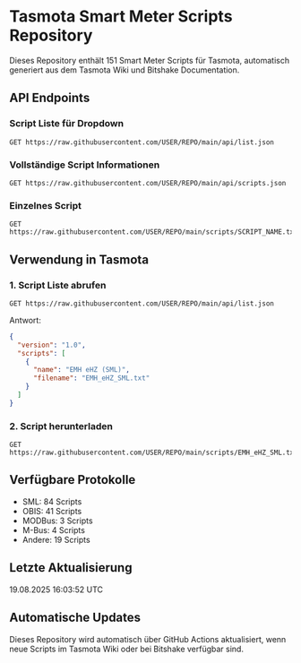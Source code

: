 # Tasmota Smart Meter Scripts Repository

Dieses Repository enthält 151 Smart Meter Scripts für Tasmota, automatisch generiert aus dem Tasmota Wiki und Bitshake Documentation.

## API Endpoints

### Script Liste für Dropdown
```
GET https://raw.githubusercontent.com/USER/REPO/main/api/list.json
```

### Vollständige Script Informationen  
```
GET https://raw.githubusercontent.com/USER/REPO/main/api/scripts.json
```

### Einzelnes Script
```
GET https://raw.githubusercontent.com/USER/REPO/main/scripts/SCRIPT_NAME.txt
```

## Verwendung in Tasmota

### 1. Script Liste abrufen
```http
GET https://raw.githubusercontent.com/USER/REPO/main/api/list.json
```

Antwort:
```json
{
  "version": "1.0",
  "scripts": [
    {
      "name": "EMH eHZ (SML)",
      "filename": "EMH_eHZ_SML.txt"
    }
  ]
}
```

### 2. Script herunterladen
```http
GET https://raw.githubusercontent.com/USER/REPO/main/scripts/EMH_eHZ_SML.txt
```

## Verfügbare Protokolle
- SML: 84 Scripts
- OBIS: 41 Scripts  
- MODBus: 3 Scripts
- M-Bus: 4 Scripts
- Andere: 19 Scripts

## Letzte Aktualisierung
19.08.2025 16:03:52 UTC

## Automatische Updates
Dieses Repository wird automatisch über GitHub Actions aktualisiert, wenn neue Scripts im Tasmota Wiki oder bei Bitshake verfügbar sind.

